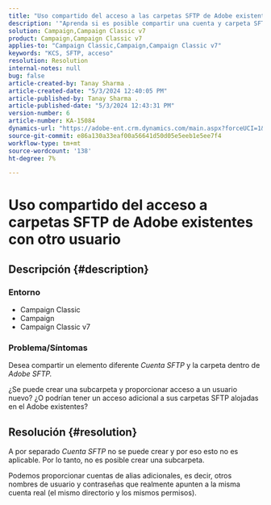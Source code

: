 ```yaml
---
title: "Uso compartido del acceso a las carpetas SFTP de Adobe existentes con otro usuario"
description: '"Aprenda si es posible compartir una cuenta y carpeta SFTP diferentes dentro del SFTP de Adobe".'
solution: Campaign,Campaign Classic v7
product: Campaign,Campaign Classic v7
applies-to: "Campaign Classic,Campaign,Campaign Classic v7"
keywords: "KCS, SFTP, acceso"
resolution: Resolution
internal-notes: null
bug: false
article-created-by: Tanay Sharma .
article-created-date: "5/3/2024 12:40:05 PM"
article-published-by: Tanay Sharma .
article-published-date: "5/3/2024 12:43:31 PM"
version-number: 6
article-number: KA-15084
dynamics-url: "https://adobe-ent.crm.dynamics.com/main.aspx?forceUCI=1&pagetype=entityrecord&etn=knowledgearticle&id=8e86db3d-4a09-ef11-9f8a-6045bd026dc7"
source-git-commit: e86a130a33eaf00a56641d50d05e5eeb1e5ee7f4
workflow-type: tm+mt
source-wordcount: '138'
ht-degree: 7%

---
```


# Uso compartido del acceso a carpetas SFTP de Adobe existentes con otro usuario

## Descripción {#description}


### <b>Entorno</b>

- Campaign Classic
- Campaign
- Campaign Classic v7


### <b>Problema/Síntomas</b>

Desea compartir un elemento diferente *Cuenta SFTP* y la carpeta dentro de *Adobe SFTP.*

¿Se puede crear una subcarpeta y proporcionar acceso a un usuario nuevo? ¿O podrían tener un acceso adicional a sus carpetas SFTP alojadas en el Adobe existentes?


## Resolución {#resolution}


A por separado *Cuenta SFTP* no se puede crear y por eso esto no es aplicable. Por lo tanto, no es posible crear una subcarpeta.

Podemos proporcionar cuentas de alias adicionales, es decir, otros nombres de usuario y contraseñas que realmente apunten a la misma cuenta real (el mismo directorio y los mismos permisos).
